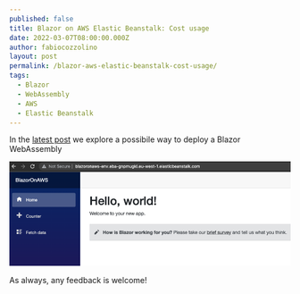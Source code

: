 ```yaml
---
published: false
title: Blazor on AWS Elastic Beanstalk: Cost usage
date: 2022-03-07T08:00:00.000Z
author: fabiocozzolino
layout: post
permalink: /blazor-aws-elastic-beanstalk-cost-usage/
tags:
  - Blazor
  - WebAssembly
  - AWS
  - Elastic Beanstalk
---
```

In the [latest post](/blazor-aws-elastic-beanstalk-cost-usage/) we explore a possibile way to deploy a Blazor WebAssembly 
<p align="center">
  <img src="/assets/img/blazoraws_result_1.png" alt="Blazor app running on AWS">
</p>

As always, any feedback is welcome!
